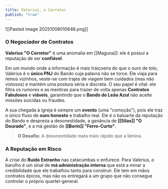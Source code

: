```yaml
---
title: Valerius, o Corretor
publish: "true"
---
```

![[Pasted image 20251008010646.png]]
### **O Negociador de Contratos**

**Valerius "O Corretor"** é uma anomalia em [[Maguna]]: ele é possui a reputação de ser **confiável**.

Em um mundo onde a informação é mais traiçoeira do que o ouro de tolo, Valerius é o **único PNJ** do Bando cuja palavra não se torce. Ele viaja para reinos vizinhos, veste-se com trajes de viagem bem cuidados (mas não vistosos) e mantém uma postura séria e discreta. O seu papel é vital: ele filtra os rumores e as mentiras para trazer de volta apenas **Contratos Fabulosos** e **viáveis**, garantindo que o **Bando do Leão Azul** não aceite missões suicidas ou fraudes.

A sua chegada à igreja é sempre um **evento** (uma "comoção"), pois ele traz o único fluxo de **ouro honesto** e trabalho real. Ele é o baluarte da reputação do Bando e despreza a desonestidade, a ganância de **[[Silas]] "O Dourado"**, e a má gestão de **[[Borin]] "Ferro-Curto"**.

> **O Desafio:** A desonestidade mata mais rápido que a lâmina.

### **A Reputação em Risco**

A crise do **Ruído Estranho** nas catacumbas o enfurece. Para Valerius, o barulho é um sinal de **má administração interna** que está a minar a credibilidade que ele trabalhou tanto para construir. Ele tem em mãos contratos épicos, mas não os entregará a um grupo que não consegue controlar o próprio quartel-general.